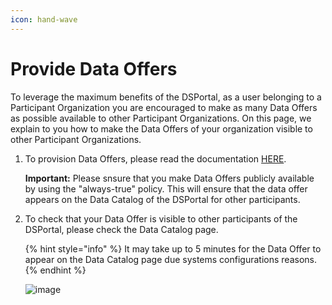 ```yaml
---
icon: hand-wave
---
```


# Provide Data Offers

To leverage the maximum benefits of the DSPortal, as a user belonging to a Participant Organization you are encouraged to make as many Data Offers as possible available to other Participant Organizations. On this page, we explain to you how to make the Data Offers of your organization visible to other Participant Organizations.

1. To provision Data Offers, please read the documentation [HERE](https://edc.docs.sovity.de/frontend/providing/create-data-offer).

   **Important:** Please snsure that you make Data Offers publicly available by using the "always-true" policy. This will ensure that the data offer appears on the Data Catalog of the DSPortal for other participants.
   

2. To check that your Data Offer is visible to other participants of the DSPortal, please check the Data Catalog page.

   {% hint style="info" %} It may take up to 5 minutes for the Data Offer to appear on the Data Catalog page due systems configurations reasons. {% endhint %}

   ![image](https://github.com/user-attachments/assets/624ed167-1892-4926-a36f-3c717f1a8871)
